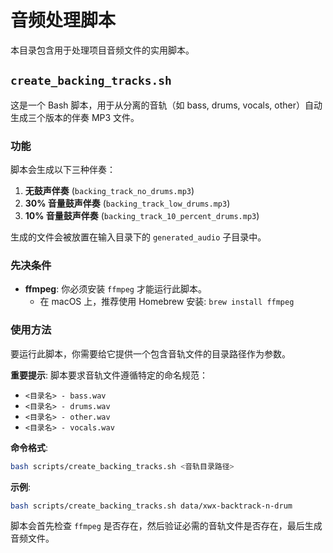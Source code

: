 # 音频处理脚本

本目录包含用于处理项目音频文件的实用脚本。

## `create_backing_tracks.sh`

这是一个 Bash 脚本，用于从分离的音轨（如 bass, drums, vocals, other）自动生成三个版本的伴奏 MP3 文件。

### 功能

脚本会生成以下三种伴奏：
1.  **无鼓声伴奏** (`backing_track_no_drums.mp3`)
2.  **30% 音量鼓声伴奏** (`backing_track_low_drums.mp3`)
3.  **10% 音量鼓声伴奏** (`backing_track_10_percent_drums.mp3`)

生成的文件会被放置在输入目录下的 `generated_audio` 子目录中。

### 先决条件

- **ffmpeg**: 你必须安装 `ffmpeg` 才能运行此脚本。
  - 在 macOS 上，推荐使用 Homebrew 安装: `brew install ffmpeg`

### 使用方法

要运行此脚本，你需要给它提供一个包含音轨文件的目录路径作为参数。

**重要提示**: 脚本要求音轨文件遵循特定的命名规范：
- `<目录名> - bass.wav`
- `<目录名> - drums.wav`
- `<目录名> - other.wav`
- `<目录名> - vocals.wav`

**命令格式**:
```bash
bash scripts/create_backing_tracks.sh <音轨目录路径>
```

**示例**:
```bash
bash scripts/create_backing_tracks.sh data/xwx-backtrack-n-drum
```

脚本会首先检查 `ffmpeg` 是否存在，然后验证必需的音轨文件是否存在，最后生成音频文件。
